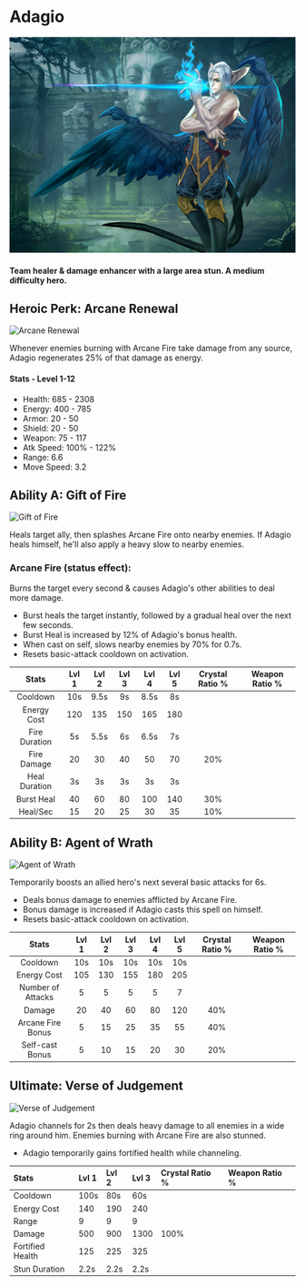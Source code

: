 # Adagio

![](../../.gitbook/assets/image%20%28272%29.png)

#### Team healer & damage enhancer with a large area stun. A medium difficulty hero.

## Heroic Perk: Arcane Renewal 

![Arcane Renewal](https://jd3sljkvzi-flywheel.netdna-ssl.com/wp-content/uploads/2015/05/Adagio-P-arcane-renewal.png)

Whenever enemies burning with Arcane Fire take damage from any source, Adagio regenerates 25% of that damage as energy.

#### Stats - Level 1-12

* Health: 685 - 2308
* Energy: 400 - 785
* Armor: 20 - 50
* Shield: 20 - 50
* Weapon: 75 - 117
* Atk Speed: 100% - 122%
* Range: 6.6
* Move Speed: 3.2

## Ability A: Gift of Fire

![Gift of Fire](https://jd3sljkvzi-flywheel.netdna-ssl.com/wp-content/uploads/2015/05/Adagio-A-gift-of-fire.png)



Heals target ally, then splashes Arcane Fire onto nearby enemies. If Adagio heals himself, he'll also apply a heavy slow to nearby enemies.

### Arcane Fire \(status effect\):

Burns the target every second & causes Adagio's other abilities to deal more damage.

* Burst heals the target instantly, followed by a gradual heal over the next few seconds.
* Burst Heal is increased by 12% of Adagio's bonus health.
* When cast on self, slows nearby enemies by 70% for 0.7s.
* Resets basic-attack cooldown on activation.

| Stats | Lvl 1 | Lvl 2 | Lvl 3 | Lvl 4 | Lvl 5 | Crystal      Ratio % | Weapon     Ratio % |
| :---: | :---: | :---: | :---: | :---: | :---: | :---: | :---: |
| Cooldown | 10s | 9.5s | 9s | 8.5s | 8s |  |  |
| Energy       Cost | 120 | 135 | 150 | 165 | 180 |  |  |
| Fire            Duration | 5s | 5.5s | 6s | 6.5s | 7s |  |  |
| Fire            Damage | 20 | 30 | 40 | 50 | 70 | 20% |  |
| Heal           Duration | 3s | 3s | 3s | 3s | 3s |  |  |
| Burst Heal | 40 | 60 | 80 | 100 | 140 | 30% |  |
| Heal/Sec | 15 | 20 | 25 | 30 | 35 | 10% |  |

## Ability B: Agent of Wrath

![Agent of Wrath](https://jd3sljkvzi-flywheel.netdna-ssl.com/wp-content/uploads/2015/05/Adagio-B-agent-of-wrath.png)

Temporarily boosts an allied hero's next several basic attacks for 6s.

* Deals bonus damage to enemies afflicted by Arcane Fire.
* Bonus damage is increased if Adagio casts this spell on himself.
* Resets basic-attack cooldown on activation.

| Stats | Lvl 1 | Lvl 2 | Lvl 3 | Lvl 4 | Lvl 5 | Crystal      Ratio % | Weapon     Ratio % |
| :---: | :---: | :---: | :---: | :---: | :---: | :---: | :---: |
| Cooldown | 10s | 10s | 10s | 10s | 10s |  |  |
| Energy       Cost | 105 | 130 | 155 | 180 | 205 |  |  |
| Number of Attacks | 5 | 5 | 5 | 5 | 7 |  |  |
| Damage | 20 | 40 | 60 | 80 | 120 | 40% |  |
| Arcane Fire Bonus | 5 | 15 | 25 | 35 | 55 | 40% |  |
| Self-cast    Bonus | 5 | 10 | 15 | 20 | 30 | 20% |  |

## Ultimate: Verse of Judgement

![Verse of Judgement ](https://jd3sljkvzi-flywheel.netdna-ssl.com/wp-content/uploads/2015/05/Adagio-C-verse-of-judgement.png)

Adagio channels for 2s then deals heavy damage to all enemies in a wide ring around him. Enemies burning with Arcane Fire are also stunned.

* Adagio temporarily gains fortified health while channeling.

| Stats | Lvl 1 | Lvl 2 | Lvl 3 | Crystal Ratio % | Weapon Ratio % |
| :--- | :--- | :--- | :--- | :--- | :--- |
| Cooldown | 100s | 80s | 60s |  |  |
| Energy Cost | 140 | 190 | 240 |  |  |
| Range | 9 | 9 | 9 |  |  |
| Damage | 500 | 900 | 1300 | 100% |  |
| Fortified Health | 125 | 225 | 325 |  |  |
| Stun Duration | 2.2s | 2.2s | 2.2s |  |  |

